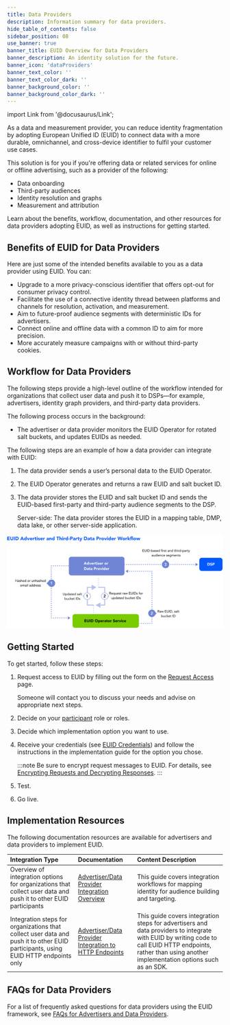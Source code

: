 ```yaml
---
title: Data Providers
description: Information summary for data providers.
hide_table_of_contents: false
sidebar_position: 08
use_banner: true
banner_title: EUID Overview for Data Providers
banner_description: An identity solution for the future.
banner_icon: 'dataProviders'
banner_text_color: ''
banner_text_color_dark: ''
banner_background_color: ''
banner_background_color_dark: ''
---
```


import Link from '@docusaurus/Link';

As a data and measurement provider, you can reduce identity fragmentation by adopting European Unified ID (EUID) to connect data with a more durable, omnichannel, and cross-device identifier to fulfil your customer use cases.

This solution is for you if you're offering data or related services for online or offline advertising, such as a provider of the following:
- Data onboarding
- Third-party audiences
- Identity resolution and graphs
- Measurement and attribution

Learn about the benefits, workflow, documentation, and other resources for data providers adopting EUID, as well as instructions for getting started.

## Benefits of EUID for Data Providers

Here are just some of the intended benefits available to you as a data provider using EUID. You can:
- Upgrade to a more privacy-conscious identifier that offers opt-out for consumer privacy control.
- Facilitate the use of a connective identity thread between platforms and channels for resolution, activation, and measurement.
- Aim to future-proof audience segments with deterministic IDs for advertisers.
- Connect online and offline data with a common ID to aim for more precision.
- More accurately measure campaigns with or without third-party cookies.

## Workflow for Data Providers

The following steps provide a high-level outline of the workflow intended for organizations that collect user data and push it to DSPs—for example, advertisers, identity graph providers, and third-party data providers.

The following process occurs in the background:
* The advertiser or data provider monitors the EUID Operator for rotated salt buckets, and updates EUIDs as needed.

The following steps are an example of how a data provider can integrate with EUID:

1. The data provider sends a user’s <Link href="../ref-info/glossary-uid#gl-personal-data">personal data</Link> to the EUID Operator.
2. The EUID Operator generates and returns a raw EUID and salt bucket ID.
3. The data provider stores the EUID and salt bucket ID and sends the EUID-based first-party and third-party audience segments to the DSP. 

   Server-side: The data provider stores the EUID in a mapping table, DMP, data lake, or other server-side application.

![Data Provider Workflow](images/EUIDAdvertiserAndThirdPartyDataProviderWorkflow.svg)

## Getting Started

To get started, follow these steps:

1. Request access to EUID by filling out the form on the [Request Access](/request-access) page.

   Someone will contact you to discuss your needs and advise on appropriate next steps.
1. Decide on your [participant](../intro.md#participants) role or roles.
1. Decide which implementation option you want to use.
1. Receive your credentials (see [EUID Credentials](../getting-started/gs-credentials.md)) and follow the instructions in the implementation guide for the option you chose.

   :::note
   Be sure to encrypt request messages to EUID. For details, see [Encrypting Requests and Decrypting Responses](../getting-started/gs-encryption-decryption.md).
   :::
1. Test.
1. Go live.

## Implementation Resources

The following documentation resources are available for advertisers and data providers to implement EUID.

| Integration Type| Documentation | Content Description |
| :--- | :--- | :--- |
| Overview of integration options for organizations that collect user data and push it to other EUID participants | [Advertiser/Data Provider Integration Overview](../guides/integration-advertiser-dataprovider-overview.md) | This guide covers integration workflows for mapping identity for audience building and targeting. |
| Integration steps for organizations that collect user data and push it to other EUID participants, using EUID HTTP endpoints only | [Advertiser/Data Provider Integration to HTTP Endpoints](../guides/integration-advertiser-dataprovider-endpoints.md) | This guide covers integration steps for advertisers and data providers to integrate with EUID by writing code to call EUID HTTP endpoints, rather than using another implementation options such as an SDK.  |

## FAQs for Data Providers

For a list of frequently asked questions for data providers using the EUID framework, see [FAQs for Advertisers and Data Providers](../getting-started/gs-faqs.md#faqs-for-advertisers-and-data-providers).
